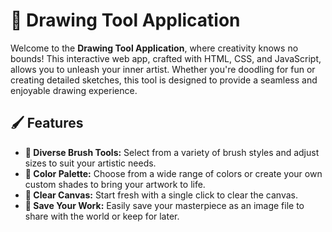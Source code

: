 # 🎨 Drawing Tool Application

Welcome to the **Drawing Tool Application**, where creativity knows no bounds! This interactive web app, crafted with HTML, CSS, and JavaScript, allows you to unleash your inner artist. Whether you're doodling for fun or creating detailed sketches, this tool is designed to provide a seamless and enjoyable drawing experience.

## 🖌️ Features

- **🎨 Diverse Brush Tools:** Select from a variety of brush styles and adjust sizes to suit your artistic needs.
- **🌈 Color Palette:** Choose from a wide range of colors or create your own custom shades to bring your artwork to life.
- **🧹 Clear Canvas:** Start fresh with a single click to clear the canvas.
- **💾 Save Your Work:** Easily save your masterpiece as an image file to share with the world or keep for later.
